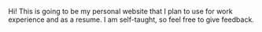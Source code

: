
Hi! This is going to be my personal website that I plan to use for work experience and as a resume.
I am self-taught, so feel free to give feedback.

